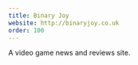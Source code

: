 ```yaml
---
title: Binary Joy
website: http://binaryjoy.co.uk
order: 100
---
```

A video game news and reviews site.
